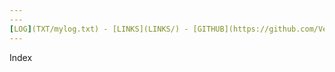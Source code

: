 ```yaml
---
---
[LOG](TXT/mylog.txt) - [LINKS](LINKS/) - [GITHUB](https://github.com/Veivel/os222) <br>
---
```

Index
